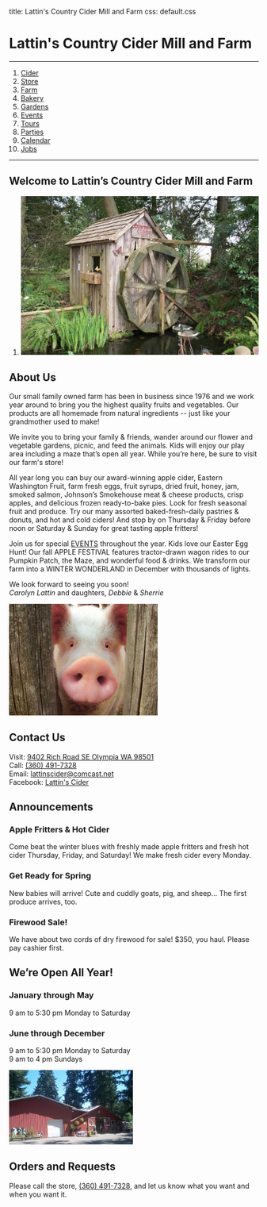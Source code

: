 title: Lattin's Country Cider Mill and Farm
css: default.css

# Lattin's Country Cider Mill and Farm

---

1. [Cider](cider.html)
2. [Store](store.html)
3. [Farm](farm.html)
4. [Bakery](bakery.html)
5. [Gardens](gardens.html)
6. [Events](events.html)
7. [Tours](tours.html)
8. [Parties](parties.html)
9. [Calendar](calendar.html)
10. [Jobs](jobs.html)

---

## Welcome to Lattin’s Country Cider Mill and Farm

1. ![Our wheel house](images/our-wheel-house.jpg)

## About Us

Our small family owned farm has been in business since 1976 and we work year around to bring you the highest quality fruits and vegetables.
Our products are all homemade from natural ingredients -- just like your grandmother used to make!

We invite you to bring your family & friends, wander around our flower and vegetable gardens, picnic, and feed the animals.
Kids will enjoy our play area including a maze that’s open all year.
While you’re here, be sure to visit our farm's store!

All year long you can buy our award-winning apple cider, Eastern Washington Fruit, farm fresh eggs, fruit syrups, dried fruit, honey, jam, smoked salmon, Johnson’s Smokehouse meat & cheese products, crisp apples, and delicious frozen ready-to-bake pies.
Look for fresh seasonal fruit and produce.
Try our many assorted baked-fresh-daily pastries & donuts, and hot and cold ciders!
And stop by on Thursday & Friday before noon or Saturday & Sunday for great tasting apple fritters!

Join us for special [EVENTS](events.html) throughout the year.
Kids love our Easter Egg Hunt!
Our fall APPLE FESTIVAL features tractor-drawn wagon rides to our Pumpkin Patch, the Maze, and wonderful food & drinks.
We transform our farm into a WINTER WONDERLAND in December with thousands of lights.

We look forward to seeing you soon! \
*Carolyn Lattin* and daughters, *Debbie* & *Sherrie*

![Cute pig](images/pig-cute.jpg)

## Contact Us

Visit: [9402 Rich Road SE Olympia WA 98501](http://maps.apple.com/?daddr=9402%20Rich%20Road%20SE%20Olympia%20WA%2098501) \
Call: [(360) 491-7328](tel:+1-360-491-7328) \
Email: lattinscider@comcast.net \
Facebook: [Lattin's Cider](https://www.facebook.com/LattinsCider)

## Announcements

### Apple Fritters & Hot Cider

Come beat the winter blues with freshly made apple fritters and fresh hot cider Thursday, Friday, and Saturday!
We make fresh cider every Monday.

### Get Ready for Spring

New babies will arrive!
Cute and cuddly goats, pig, and sheep...
The first produce arrives, too.

### Firewood Sale!

We have about two cords of dry firewood for sale!
$350, you haul.
Please pay cashier first.

## We’re Open All Year!

### January through May

9 am to 5:30 pm Monday to Saturday

### June through December

9 am to 5:30 pm Monday to Saturday \
9 am to 4 pm Sundays

![Our store](images/our-store.jpg)

## Orders and Requests

Please call the store, [(360) 491-7328](tel:+1-360-491-7328), and let us know what you want and when you want it.

